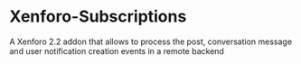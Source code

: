 # Xenforo-Subscriptions
A Xenforo 2.2 addon that allows to process the post, conversation message and user notification creation events in a remote backend
